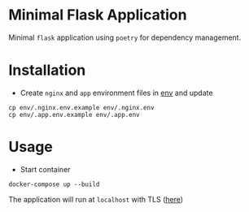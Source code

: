 # Minimal Flask Application

Minimal `flask` application using `poetry` for dependency management.

# Installation

- Create `nginx` and `app` environment files in [env](./env) and update
```
cp env/.nginx.env.example env/.nginx.env
cp env/.app.env.example env/.app.env
```
# Usage

- Start container 
```
docker-compose up --build
```
The application will run at `localhost` with TLS ([here](https://localhost:443))
